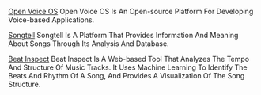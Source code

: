 
[Open Voice OS](https://openvoiceos.com/)
Open Voice OS Is An Open-source Platform For Developing Voice-based Applications.

[Songtell](https://www.songtell.com/)
Songtell Is A Platform That Provides Information And Meaning About Songs Through Its Analysis And Database.

[Beat Inspect](https://stefanrmmr-beatinspect-streamlit-app-gqaygo.streamlit.app/)
Beat Inspect Is A Web-based Tool That Analyzes The Tempo And Structure Of Music Tracks. It Uses Machine Learning To Identify The Beats And Rhythm Of A Song, And Provides A Visualization Of The Song Structure.
